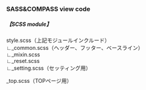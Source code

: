 ### SASS&COMPASS view code

##### 【SCSS module】
style.scss（上記モジュールインクルード）  
∟_common.scss（ヘッダー、フッター、ベースライン）  
∟_mixin.scss  
∟_reset.scss  
∟_setting.scss（セッティング用）  


_top.scss（TOPページ用）
